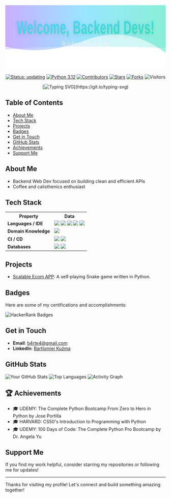 <div align="center">
  <img src="assets/main_banner.svg" alt="Welcome Backend Devs Banner" width="854" height="200"/>

  <!-- badges -->
  <p align="center">
      <a href="https://github.com/8ARTEZZIO/8ARTEZZIO"><img src="https://img.shields.io/badge/status-updating-brightgreen.svg" alt="Status: updating"></a>
      <a href="https://github.com/python/cpython"><img src="https://img.shields.io/badge/Python-3.12-FF1493.svg" alt="Python 3.12"></a>
      <a href="https://github.com/8ARTEZZIO/8ARTEZZIO/graphs/contributors"><img src="https://img.shields.io/github/contributors/8ARTEZZIO/8ARTEZZIO?color=blue" alt="Contributors"></a>
      <a href="https://github.com/8ARTEZZIO/8ARTEZZIO/stargazers"><img src="https://img.shields.io/github/stars/8ARTEZZIO/8ARTEZZIO.svg?logo=github" alt="Stars"></a>
      <a href="https://github.com/8ARTEZZIO/8ARTEZZIO/network/members"><img src="https://img.shields.io/github/forks/8ARTEZZIO/8ARTEZZIO.svg?color=blue&logo=github" alt="Forks"></a>
      <img src="https://visitor-badge.laobi.icu/badge?page_id=8ARTEZZIO.8ARTEZZIO" alt="Visitors"/>
  </p>

  [![Typing SVG](https://readme-typing-svg.demolab.com?font=Fira+Code&pause=1000&color=2AB489&center=true&width=435&lines=Hi!+%F0%9F%91%8B+I'm+Bartlomiej;Code.+Coffee.+Calisthenics.;Turning+ideas+into+APIs;Let's+connect!)](https://git.io/typing-svg)
</div>

## Table of Contents
- [About Me](#about-me)
- [Tech Stack](#tech-stack)
- [Projects](#projects)
- [Badges](#badges)
- [Get in Touch](#get-in-touch)
- [GitHub Stats](#github-stats)
- [Achievements](#-achievements)
- [Support Me](#support-me)

## About Me

- Backend Web Dev focused on building clean and efficient APIs
- Coffee and calisthenics enthusiast

## Tech Stack

<table>
  <tr>
    <th>Property</th>
    <th>Data</th>
  </tr>
  <tr>
    <td><b>Languages / IDE</b></td>
    <td>
      <img src="https://img.shields.io/badge/Python-3776AB?style=flat&logo=python&logoColor=white"/>
      <img src="https://img.shields.io/badge/PyCharm-000000?style=flat&logo=pycharm&logoColor=white"/>
      <img src="https://img.shields.io/badge/Flask-000000?style=flat&logo=flask&logoColor=white"/>
      <img src="https://img.shields.io/badge/Bash-4EAA25?style=flat&logo=gnu-bash&logoColor=white"/>
      <img src="https://img.shields.io/badge/Linux-FCC624?style=flat&logo=linux&logoColor=black"/>
    </td>
  </tr>
  <tr>
    <td><b>Domain Knowledge</b></td>
    <td>
      <img src="https://img.shields.io/badge/Software%20Development-FF7300?style=flat"/>
    </td>
  </tr>
  <tr>
    <td><b>CI / CD</b></td>
    <td>
      <img src="https://img.shields.io/badge/Git-F05032?style=flat&logo=git&logoColor=white"/>
      <img src="https://img.shields.io/badge/GitHub-181717?style=flat&logo=github&logoColor=white"/>
    </td>
  </tr>
  <tr>
    <td><b>Databases</b></td>
    <td>
      <img src="https://img.shields.io/badge/PostgreSQL-336791?style=flat&logo=postgresql&logoColor=white"/>
      <img src="https://img.shields.io/badge/SQLite-003B57?style=flat&logo=sqlite&logoColor=white"/>
    </td>
  </tr>
</table>

## Projects

- [Scalable Ecom APP](https://github.com/8ARTEZZIO/scalable-ecommerce-app): A self‑playing Snake game written in Python.

## Badges

Here are some of my certifications and accomplishments:

![HackerRank Badges](https://github.com/user-attachments/assets/77e64a5e-659c-456f-a594-191b6a0505a0)

## Get in Touch

- **Email**: [b4rte4@gmail.com](mailto:b4rte4@gmail.com)
- **LinkedIn**: [Bartlomiej Kuźma](https://www.linkedin.com/in/bartlomiej-kuzma-9327a52a9/)

## GitHub Stats

![Your GitHub Stats](https://github-readme-stats.vercel.app/api?username=8ARTEZZIO&show_icons=true&hide_title=true&theme=chartreuse-dark)
![Top Languages](https://github-readme-stats.vercel.app/api/top-langs/?username=8ARTEZZIO&layout=compact&theme=chartreuse-dark)
![Activity Graph](https://github-readme-activity-graph.vercel.app/graph?username=8ARTEZZIO&theme=chartreuse-dark)

## 🏆 Achievements

- 🎓 UDEMY: The Complete Python Bootcamp From Zero to Hero in Python by Jose Portilla
- 🎓 HARVARD: CS50's Introduction to Programming with Python
- 🎓 UDEMY: 100 Days of Code: The Complete Python Pro Bootcamp by Dr. Angela Yu

## Support Me

If you find my work helpful, consider starring my repositories or following me for updates!

---

Thanks for visiting my profile! Let's connect and build something amazing together!
